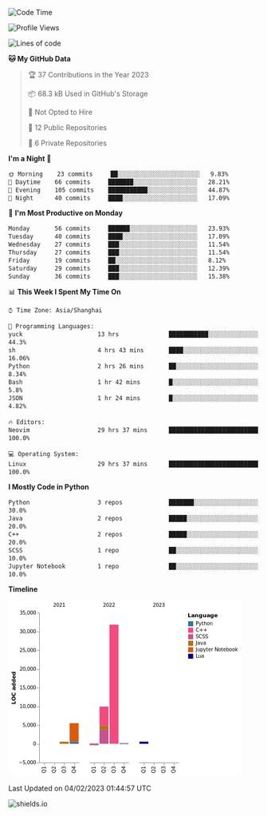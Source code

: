<!--START_SECTION:waka-->
![Code Time](http://img.shields.io/badge/Code%20Time-136%20hrs%2018%20mins-blue)

![Profile Views](http://img.shields.io/badge/Profile%20Views-0-blue)

![Lines of code](https://img.shields.io/badge/From%20Hello%20World%20I%27ve%20Written-48%20Thousand%20lines%20of%20code-blue)

**🐱 My GitHub Data** 

> 🏆 37 Contributions in the Year 2023
 > 
> 📦 68.3 kB Used in GitHub's Storage 
 > 
> 🚫 Not Opted to Hire
 > 
> 📜 12 Public Repositories 
 > 
> 🔑 6 Private Repositories  
 > 
**I'm a Night 🦉** 

```text
🌞 Morning    23 commits     ██░░░░░░░░░░░░░░░░░░░░░░░   9.83% 
🌆 Daytime    66 commits     ███████░░░░░░░░░░░░░░░░░░   28.21% 
🌃 Evening    105 commits    ███████████░░░░░░░░░░░░░░   44.87% 
🌙 Night      40 commits     ████░░░░░░░░░░░░░░░░░░░░░   17.09%

```
📅 **I'm Most Productive on Monday** 

```text
Monday       56 commits     ██████░░░░░░░░░░░░░░░░░░░   23.93% 
Tuesday      40 commits     ████░░░░░░░░░░░░░░░░░░░░░   17.09% 
Wednesday    27 commits     ███░░░░░░░░░░░░░░░░░░░░░░   11.54% 
Thursday     27 commits     ███░░░░░░░░░░░░░░░░░░░░░░   11.54% 
Friday       19 commits     ██░░░░░░░░░░░░░░░░░░░░░░░   8.12% 
Saturday     29 commits     ███░░░░░░░░░░░░░░░░░░░░░░   12.39% 
Sunday       36 commits     ███░░░░░░░░░░░░░░░░░░░░░░   15.38%

```


📊 **This Week I Spent My Time On** 

```text
⌚︎ Time Zone: Asia/Shanghai

💬 Programming Languages: 
yuck                     13 hrs              ███████████░░░░░░░░░░░░░░   44.3% 
sh                       4 hrs 43 mins       ████░░░░░░░░░░░░░░░░░░░░░   16.06% 
Python                   2 hrs 26 mins       ██░░░░░░░░░░░░░░░░░░░░░░░   8.34% 
Bash                     1 hr 42 mins        █░░░░░░░░░░░░░░░░░░░░░░░░   5.8% 
JSON                     1 hr 24 mins        █░░░░░░░░░░░░░░░░░░░░░░░░   4.82%

🔥 Editors: 
Neovim                   29 hrs 37 mins      █████████████████████████   100.0%

💻 Operating System: 
Linux                    29 hrs 37 mins      █████████████████████████   100.0%

```

**I Mostly Code in Python** 

```text
Python                   3 repos             ███████░░░░░░░░░░░░░░░░░░   30.0% 
Java                     2 repos             █████░░░░░░░░░░░░░░░░░░░░   20.0% 
C++                      2 repos             █████░░░░░░░░░░░░░░░░░░░░   20.0% 
SCSS                     1 repo              ██░░░░░░░░░░░░░░░░░░░░░░░   10.0% 
Jupyter Notebook         1 repo              ██░░░░░░░░░░░░░░░░░░░░░░░   10.0%

```


**Timeline**

![Chart not found](https://raw.githubusercontent.com/kopp4/kopp4/main/charts/bar_graph.png) 


 Last Updated on 04/02/2023 01:44:57 UTC
<!--END_SECTION:waka-->
![shields.io](https://img.shields.io/github/commit-activity/w/kopp4/kopp4?color=g&label=abusing%20bot&style=flat-square)
